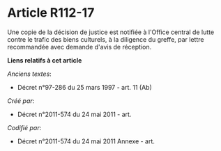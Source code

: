 # Article R112-17

Une copie de la décision de justice est notifiée à l'Office central de lutte contre le trafic des biens culturels, à la
diligence du greffe, par lettre recommandée avec demande d'avis de réception.

**Liens relatifs à cet article**

_Anciens textes_:

  - Décret n°97-286 du 25 mars 1997 - art. 11 (Ab)

_Créé par_:

  - Décret n°2011-574 du 24 mai 2011  - art.

_Codifié par_:

  - Décret n°2011-574 du 24 mai 2011 Annexe - art.
